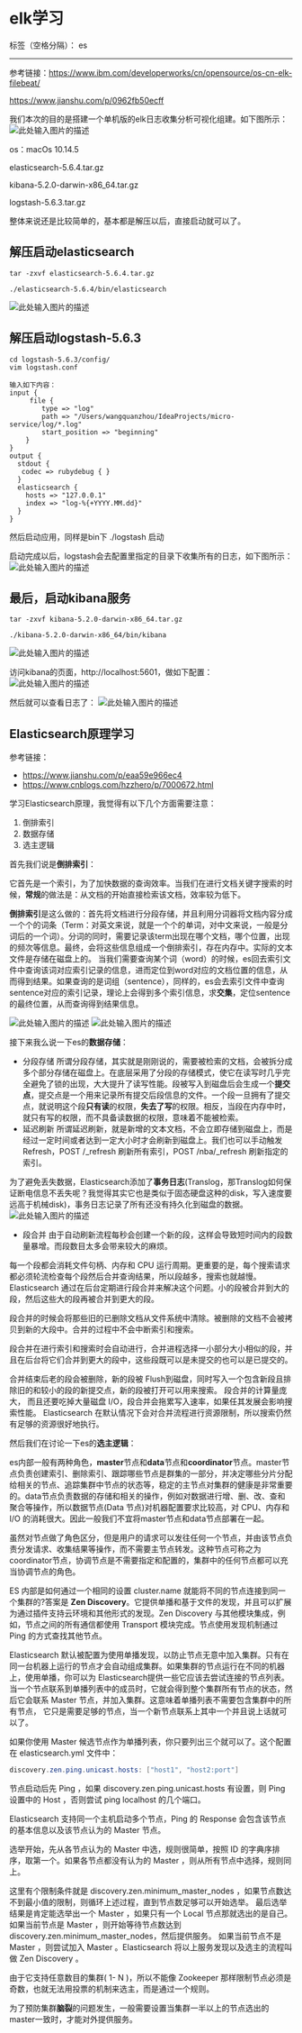 ﻿# elk学习

标签（空格分隔）： es

---

参考链接：https://www.ibm.com/developerworks/cn/opensource/os-cn-elk-filebeat/

https://www.jianshu.com/p/0962fb50ecff

我们本次的目的是搭建一个单机版的elk日志收集分析可视化组建。如下图所示：
![此处输入图片的描述][1]

os：macOs 10.14.5 

elasticsearch-5.6.4.tar.gz       

kibana-5.2.0-darwin-x86_64.tar.gz

logstash-5.6.3.tar.gz

整体来说还是比较简单的，基本都是解压以后，直接启动就可以了。

解压启动elasticsearch
-----------------

```linux
tar -zxvf elasticsearch-5.6.4.tar.gz

./elasticsearch-5.6.4/bin/elasticsearch
```

![此处输入图片的描述][2]

解压启动logstash-5.6.3
------------------
```linux
cd logstash-5.6.3/config/
vim logstash.conf

输入如下内容：
input {
     file {
        type => "log"
        path => "/Users/wangquanzhou/IdeaProjects/micro-service/log/*.log"
        start_position => "beginning"
    }
}
output {
  stdout {
   codec => rubydebug { }
  }
  elasticsearch {
    hosts => "127.0.0.1"
    index => "log-%{+YYYY.MM.dd}"
  }
}
```

然后启动应用，同样是bin下  ./logstash  启动

启动完成以后，logstash会去配置里指定的目录下收集所有的日志，如下图所示：
![此处输入图片的描述][3]

最后，启动kibana服务
-------------
```linux
tar -zxvf kibana-5.2.0-darwin-x86_64.tar.gz

./kibana-5.2.0-darwin-x86_64/bin/kibana
```
![此处输入图片的描述][4]

访问kibana的页面，http://localhost:5601，做如下配置：
![此处输入图片的描述][5]

然后就可以查看日志了：
![此处输入图片的描述][6]

Elasticsearch原理学习
-----------------

参考链接：

 - https://www.jianshu.com/p/eaa59e966ec4
 - https://www.cnblogs.com/hzzhero/p/7000672.html
 

学习Elasticsearch原理，我觉得有以下几个方面需要注意：

 1. 倒排索引
 2. 数据存储
 3. 选主逻辑


首先我们说是**倒排索引**：

它首先是一个索引，为了加快数据的查询效率。当我们在进行文档关键字搜索的时候，**常规**的做法是：从文档的开始直接检索该文档，效率较为低下。

**倒排索引**是这么做的：首先将文档进行分段存储，并且利用分词器将文档内容分成一个个的词条（Term：对英文来说，就是一个个的单词，对中文来说，一般是分词后的一个词）。分词的同时，需要记录该term出现在哪个文档，哪个位置，出现的频次等信息。最终，会将这些信息组成一个倒排索引，存在内存中。实际的文本文件是存储在磁盘上的。              当我们需要查询某个词（word）的时候，es回去索引文件中查询该词对应索引记录的信息，进而定位到word对应的文档位置的信息，从而得到结果。如果查询的是词组（sentence），同样的，es会去索引文件中查询sentence对应的索引记录，理论上会得到多个索引信息，求**交集**，定位sentence的最终位置，从而查询得到结果信息。

![此处输入图片的描述][7]
![此处输入图片的描述][8]

接下来我么说一下es的**数据存储**：

 - 分段存储
 所谓分段存储，其实就是刚刚说的，需要被检索的文档，会被拆分成多个部分存储在磁盘上。在底层采用了分段的存储模式，使它在读写时几乎完全避免了锁的出现，大大提升了读写性能。段被写入到磁盘后会生成一个**提交点**，提交点是一个用来记录所有提交后段信息的文件。一个段一旦拥有了提交点，就说明这个段**只有读**的权限，**失去了写**的权限。相反，当段在内存中时，就只有写的权限，而不具备读数据的权限，意味着不能被检索。
 - 延迟刷新
所谓延迟刷新，就是新增的文本文档，不会立即存储到磁盘上，而是经过一定时间或者达到一定大小时才会刷新到磁盘上。我们也可以手动触发 Refresh，POST /_refresh 刷新所有索引，POST /nba/_refresh 刷新指定的索引。

为了避免丢失数据，Elasticsearch添加了**事务日志**(Translog，那Translog如何保证断电信息不丢失呢？我觉得其实它也是类似于固态硬盘这种的disk，写入速度要远高于机械disk)，事务日志记录了所有还没有持久化到磁盘的数据。
![此处输入图片的描述][9]

 - 段合并
由于自动刷新流程每秒会创建一个新的段，这样会导致短时间内的段数量暴增。而段数目太多会带来较大的麻烦。

每一个段都会消耗文件句柄、内存和 CPU 运行周期。更重要的是，每个搜索请求都必须轮流检查每个段然后合并查询结果，所以段越多，搜索也就越慢。
Elasticsearch 通过在后台定期进行段合并来解决这个问题。小的段被合并到大的段，然后这些大的段再被合并到更大的段。

段合并的时候会将那些旧的已删除文档从文件系统中清除。被删除的文档不会被拷贝到新的大段中。合并的过程中不会中断索引和搜索。

段合并在进行索引和搜索时会自动进行，合并进程选择一小部分大小相似的段，并且在后台将它们合并到更大的段中，这些段既可以是未提交的也可以是已提交的。

合并结束后老的段会被删除，新的段被 Flush到磁盘，同时写入一个包含新段且排除旧的和较小的段的新提交点，新的段被打开可以用来搜索。
段合并的计算量庞大， 而且还要吃掉大量磁盘 I/O，段合并会拖累写入速率，如果任其发展会影响搜索性能。
Elasticsearch 在默认情况下会对合并流程进行资源限制，所以搜索仍然有足够的资源很好地执行。

然后我们在讨论一下es的**选主逻辑**：

es内部一般有两种角色，**master**节点和**data**节点和**coordinator**节点。master节点负责创建索引、删除索引、跟踪哪些节点是群集的一部分，并决定哪些分片分配给相关的节点、追踪集群中节点的状态等，稳定的主节点对集群的健康是非常重要的。data节点负责数据的存储和相关的操作，例如对数据进行增、删、改、查和聚合等操作，所以数据节点(Data 节点)对机器配置要求比较高，对 CPU、内存和 I/O 的消耗很大。因此一般我们不宜将master节点和data节点部署在一起。

虽然对节点做了角色区分，但是用户的请求可以发往任何一个节点，并由该节点负责分发请求、收集结果等操作，而不需要主节点转发。这种节点可称之为coordinator节点，协调节点是不需要指定和配置的，集群中的任何节点都可以充当协调节点的角色。

ES 内部是如何通过一个相同的设置 cluster.name 就能将不同的节点连接到同一个集群的?答案是 **Zen Discovery**。它提供单播和基于文件的发现，并且可以扩展为通过插件支持云环境和其他形式的发现。Zen Discovery 与其他模块集成，例如，节点之间的所有通信都使用 Transport 模块完成。节点使用发现机制通过 Ping 的方式查找其他节点。

Elasticsearch 默认被配置为使用单播发现，以防止节点无意中加入集群。只有在同一台机器上运行的节点才会自动组成集群。如果集群的节点运行在不同的机器上，使用单播，你可以为 Elasticsearch提供一些它应该去尝试连接的节点列表。
当一个节点联系到单播列表中的成员时，它就会得到整个集群所有节点的状态，然后它会联系 Master 节点，并加入集群。这意味着单播列表不需要包含集群中的所有节点， 它只是需要足够的节点，当一个新节点联系上其中一个并且说上话就可以了。

如果你使用 Master 候选节点作为单播列表，你只要列出三个就可以了。这个配置在 elasticsearch.yml 文件中：
```java
discovery.zen.ping.unicast.hosts: ["host1", "host2:port"] 
```
节点启动后先 Ping ，如果 discovery.zen.ping.unicast.hosts 有设置，则 Ping 设置中的 Host ，否则尝试 ping localhost 的几个端口。

Elasticsearch 支持同一个主机启动多个节点，Ping 的 Response 会包含该节点的基本信息以及该节点认为的 Master 节点。

选举开始，先从各节点认为的 Master 中选，规则很简单，按照 ID 的字典序排序，取第一个。如果各节点都没有认为的 Master ，则从所有节点中选择，规则同上。

这里有个限制条件就是 discovery.zen.minimum_master_nodes ，如果节点数达不到最小值的限制，则循环上述过程，直到节点数足够可以开始选举。
最后选举结果是肯定能选举出一个 Master ，如果只有一个 Local 节点那就选出的是自己。
如果当前节点是 Master ，则开始等待节点数达到 discovery.zen.minimum_master_nodes，然后提供服务。
如果当前节点不是 Master ，则尝试加入 Master 。Elasticsearch 将以上服务发现以及选主的流程叫做 Zen Discovery 。

由于它支持任意数目的集群( 1- N )，所以不能像 Zookeeper 那样限制节点必须是奇数，也就无法用投票的机制来选主，而是通过一个规则。

为了预防集群**脑裂**的问题发生，一般需要设置当集群一半以上的节点选出的master一致时，才能对外提供服务。





 


  [1]: https://github.com/Audi-A7/learn/blob/master/image/elk/elk.png?raw=true
  [2]: https://github.com/Audi-A7/learn/blob/master/image/elk/elastic.png?raw=true
  [3]: https://github.com/Audi-A7/learn/blob/master/image/elk/logstash.png?raw=true
  [4]: https://github.com/Audi-A7/learn/blob/master/image/elk/kibana.png?raw=true
  [5]: https://github.com/Audi-A7/learn/blob/master/image/elk/kibana_config.png?raw=true
  [6]: https://github.com/Audi-A7/learn/blob/master/image/elk/kibana_front_page.png?raw=true
  [7]: https://github.com/Audi-A7/learn/blob/master/image/elk/es1.png?raw=true
  [8]: https://github.com/Audi-A7/learn/blob/master/image/elk/es2.png?raw=true
  [9]: https://github.com/Audi-A7/learn/blob/master/image/elk/es_translog.png?raw=true